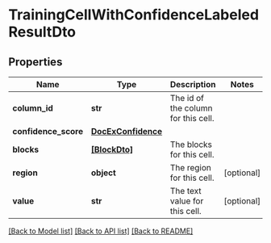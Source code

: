 # TrainingCellWithConfidenceLabeledResultDto


## Properties
Name | Type | Description | Notes
------------ | ------------- | ------------- | -------------
**column_id** | **str** | The id of the column for this cell. | 
**confidence_score** | [**DocExConfidence**](DocExConfidence.md) |  | 
**blocks** | [**[BlockDto]**](BlockDto.md) | The blocks for this cell. | 
**region** | **object** | The region for this cell. | [optional] 
**value** | **str** | The text value for this cell. | [optional] 

[[Back to Model list]](../README.md#documentation-for-models) [[Back to API list]](../README.md#documentation-for-api-endpoints) [[Back to README]](../README.md)


